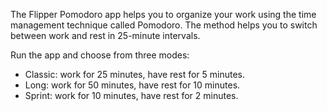 The Flipper Pomodoro app helps you to organize your work using the time management technique called Pomodoro. The method helps you to switch between work and rest in 25-minute intervals.

Run the app and choose from three modes:

- Classic: work for 25 minutes, have rest for 5 minutes.
- Long: work for 50 minutes, have rest for 10 minutes.
- Sprint: work for 10 minutes, have rest for 2 minutes.